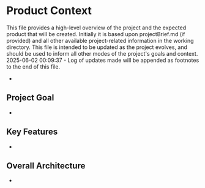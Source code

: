 # Product Context

This file provides a high-level overview of the project and the expected product that will be created. Initially it is based upon projectBrief.md (if provided) and all other available project-related information in the working directory. This file is intended to be updated as the project evolves, and should be used to inform all other modes of the project's goals and context.
2025-06-02 00:09:37 - Log of updates made will be appended as footnotes to the end of this file.

*

## Project Goal

*   

## Key Features

*   

## Overall Architecture

*